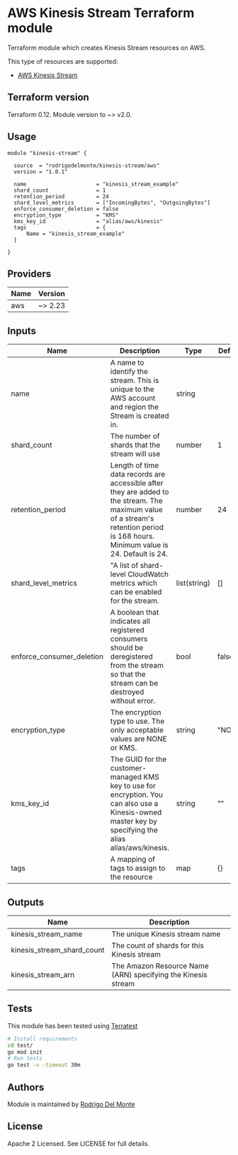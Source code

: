 # AWS Kinesis Stream Terraform module

Terraform module which creates Kinesis Stream resources on AWS.

This type of resources are supported:

* [AWS Kinesis Stream](https://www.terraform.io/docs/providers/aws/r/kinesis_stream.html)

## Terraform version

Terraform 0.12. Module version to ~> v2.0.

## Usage

```hcl
module "kinesis-stream" {

  source  = "rodrigodelmonte/kinesis-stream/aws"
  version = "1.0.1"

  name                      = "kinesis_stream_example"
  shard_count               = 1
  retention_period          = 24
  shard_level_metrics       = ["IncomingBytes", "OutgoingBytes"]
  enforce_consumer_deletion = false
  encryption_type           = "KMS"
  kms_key_id                = "alias/aws/kinesis"
  tags                      = {
      Name = "kinesis_stream_example"
  }

}
```

## Providers

| Name | Version |
|------|---------|
| aws  | ~> 2.23 |

## Inputs

| Name | Description | Type | Default | Required |
|------|-------------|------|---------|:-----:|
|name|A name to identify the stream. This is unique to the AWS account and region the Stream is created in.|string||yes|
|shard_count|The number of shards that the stream will use|number|1|yes|
|retention_period|Length of time data records are accessible after they are added to the stream. The maximum value of a stream's retention period is 168 hours. Minimum value is 24. Default is 24.|number|24|yes|
|shard_level_metrics|"A list of shard-level CloudWatch metrics which can be enabled for the stream.|list(string)|[]|no|
|enforce_consumer_deletion|A boolean that indicates all registered consumers should be deregistered from the stream so that the stream can be destroyed without error.|bool|false|no|
|encryption_type|The encryption type to use. The only acceptable values are NONE or KMS.|string|"NONE"|no|
|kms_key_id|The GUID for the customer-managed KMS key to use for encryption. You can also use a Kinesis-owned master key by specifying the alias alias/aws/kinesis.|string|""|no|
|tags|A mapping of tags to assign to the resource|map|{}|no|

## Outputs

| Name | Description |
|------|-------------|
|kinesis_stream_name|The unique Kinesis stream name|
|kinesis_stream_shard_count|The count of shards for this Kinesis stream|
|kinesis_stream_arn|The Amazon Resource Name (ARN) specifying the Kinesis stream|

## Tests

This module has been tested using [Terratest](https://github.com/gruntwork-io/terratest)

```sh
# Install requirements
cd test/
go mod init
# Run tests
go test -v -timeout 30m
```

## Authors

Module is maintained by [Rodrigo Del Monte](https://github.com/rodrigodelmonte)

## License

Apache 2 Licensed. See LICENSE for full details.
